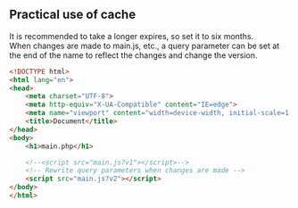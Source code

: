 ## Practical use of cache

It is recommended to take a longer expires, so set it to six months.  
When changes are made to main.js, etc., a query parameter can be set at the end of the name to reflect the changes and change the version.

```html
<!DOCTYPE html>
<html lang="en">
<head>
	<meta charset="UTF-8">
	<meta http-equiv="X-UA-Compatible" content="IE=edge">
	<meta name="viewport" content="width=device-width, initial-scale=1.0">
	<title>Document</title>
</head>
<body>
	<h1>main.php</h1>

	<!--<script src="main.js?v1"></script>-->
	<!-- Rewrite query parameters when changes are made -->
	<script src="main.js?v2"></script>
</body>
</html>
```